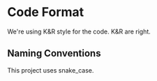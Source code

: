 # Code Format
We're using K&R style for the code. K&R are right.
## Naming Conventions
This project uses snake_case.
